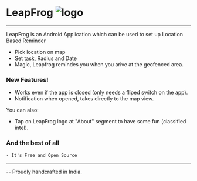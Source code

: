# LeapFrog ![logo](https://github.com/theflyingmachine/LeapFrog/blob/master/app/src/main/res/mipmap-xhdpi/ic_launcher.png)

-----------------------------------------



LeapFrog is an Android Application which can be used to set up Location Based Reminder

  - Pick location on map
  - Set task, Radius and Date
  - Magic, Leapfrog remindes you when you arive at the geofenced area.

### New Features!

  - Works even if the app is closed (only needs a fliped switch on the app).
  - Notification when opened, takes directly to the map view.


You can also:
  - Tap on LeapFrog logo at "About" segment to have some fun (classified intel).

### And the best of all

    - It's Free and Open Source
    
    
    
----------------------------------------
 -- Proudly handcrafted in India.

